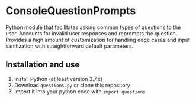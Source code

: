 # ConsoleQuestionPrompts
Python module that facilitates asking common types of questions to the user. Accounts for invalid user responses and reprompts the question. Provides a high amount of customization for handling edge cases and input sanitization with straightforward default parameters.

## Installation and use
1. Install Python (at least version 3.7.x)
2. Download `questions.py` or clone this repository
3. Import it into your python code with `import questions`
